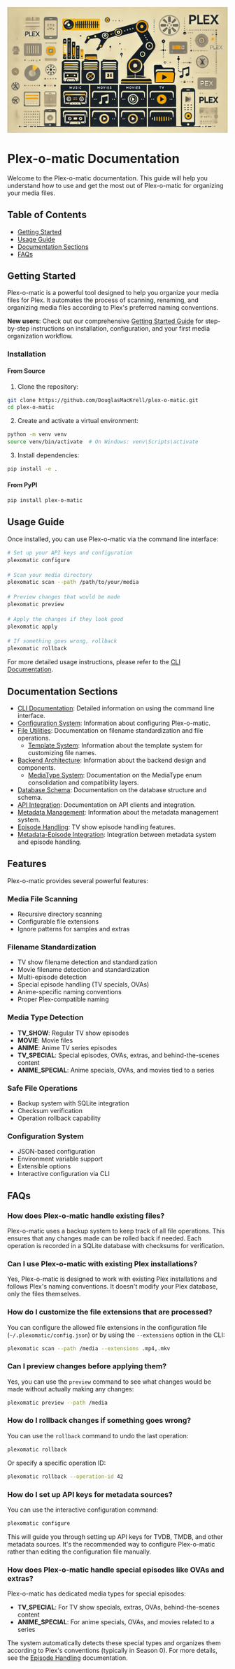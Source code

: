 ![Plex-O-Matic Title Image](../public/Plex-O-Matic_README_Title_Image.webp)

# Plex-o-matic Documentation

Welcome to the Plex-o-matic documentation. This guide will help you understand how to use and get the most out of Plex-o-matic for organizing your media files.

## Table of Contents

- [Getting Started](#getting-started)
- [Usage Guide](#usage-guide)
- [Documentation Sections](#documentation-sections)
- [FAQs](#faqs)

## Getting Started

Plex-o-matic is a powerful tool designed to help you organize your media files for Plex. It automates the process of scanning, renaming, and organizing media files according to Plex's preferred naming conventions.

**New users**: Check out our comprehensive [Getting Started Guide](getting_started.md) for step-by-step instructions on installation, configuration, and your first media organization workflow.

### Installation

#### From Source

1. Clone the repository:
```bash
git clone https://github.com/DouglasMacKrell/plex-o-matic.git
cd plex-o-matic
```

2. Create and activate a virtual environment:
```bash
python -m venv venv
source venv/bin/activate  # On Windows: venv\Scripts\activate
```

3. Install dependencies:
```bash
pip install -e .
```

#### From PyPI

```bash
pip install plex-o-matic
```

## Usage Guide

Once installed, you can use Plex-o-matic via the command line interface:

```bash
# Set up your API keys and configuration
plexomatic configure

# Scan your media directory
plexomatic scan --path /path/to/your/media

# Preview changes that would be made
plexomatic preview

# Apply the changes if they look good
plexomatic apply

# If something goes wrong, rollback
plexomatic rollback
```

For more detailed usage instructions, please refer to the [CLI Documentation](cli/README.md).

## Documentation Sections

- [CLI Documentation](cli/README.md): Detailed information on using the command line interface.
- [Configuration System](configuration/README.md): Information about configuring Plex-o-matic.
- [File Utilities](file-utils/README.md): Documentation on filename standardization and file operations.
  - [Template System](file-utils/template_system.md): Information about the template system for customizing file names.
- [Backend Architecture](backend/README.md): Information about the backend design and components.
  - [MediaType System](backend/media_type.md): Documentation on the MediaType enum consolidation and compatibility layers.
- [Database Schema](database/README.md): Documentation on the database structure and schema.
- [API Integration](api/README.md): Documentation on API clients and integration.
- [Metadata Management](metadata/README.md): Information about the metadata management system.
- [Episode Handling](episode_handling.md): TV show episode handling features.
- [Metadata-Episode Integration](metadata/episode_integration.md): Integration between metadata system and episode handling.

## Features

Plex-o-matic provides several powerful features:

### Media File Scanning
- Recursive directory scanning
- Configurable file extensions
- Ignore patterns for samples and extras

### Filename Standardization
- TV show filename detection and standardization
- Movie filename detection and standardization
- Multi-episode detection
- Special episode handling (TV specials, OVAs)
- Anime-specific naming conventions
- Proper Plex-compatible naming

### Media Type Detection
- **TV_SHOW**: Regular TV show episodes
- **MOVIE**: Movie files
- **ANIME**: Anime TV series episodes
- **TV_SPECIAL**: Special episodes, OVAs, extras, and behind-the-scenes content
- **ANIME_SPECIAL**: Anime specials, OVAs, and movies tied to a series

### Safe File Operations
- Backup system with SQLite integration
- Checksum verification
- Operation rollback capability

### Configuration System
- JSON-based configuration
- Environment variable support
- Extensible options
- Interactive configuration via CLI

## FAQs

### How does Plex-o-matic handle existing files?

Plex-o-matic uses a backup system to keep track of all file operations. This ensures that any changes made can be rolled back if needed. Each operation is recorded in a SQLite database with checksums for verification.

### Can I use Plex-o-matic with existing Plex installations?

Yes, Plex-o-matic is designed to work with existing Plex installations and follows Plex's naming conventions. It doesn't modify your Plex database, only the files themselves.

### How do I customize the file extensions that are processed?

You can configure the allowed file extensions in the configuration file (`~/.plexomatic/config.json`) or by using the `--extensions` option in the CLI:

```bash
plexomatic scan --path /media --extensions .mp4,.mkv
```

### Can I preview changes before applying them?

Yes, you can use the `preview` command to see what changes would be made without actually making any changes:

```bash
plexomatic preview --path /media
```

### How do I rollback changes if something goes wrong?

You can use the `rollback` command to undo the last operation:

```bash
plexomatic rollback
```

Or specify a specific operation ID:

```bash
plexomatic rollback --operation-id 42
```

### How do I set up API keys for metadata sources?

You can use the interactive configuration command:

```bash
plexomatic configure
```

This will guide you through setting up API keys for TVDB, TMDB, and other metadata sources. It's the recommended way to configure Plex-o-matic rather than editing the configuration file manually.

### How does Plex-o-matic handle special episodes like OVAs and extras?

Plex-o-matic has dedicated media types for special episodes:

- **TV_SPECIAL**: For TV show specials, extras, OVAs, behind-the-scenes content
- **ANIME_SPECIAL**: For anime specials, OVAs, and movies related to a series

The system automatically detects these special types and organizes them according to Plex's conventions (typically in Season 0). For more details, see the [Episode Handling](episode_handling.md) documentation.
